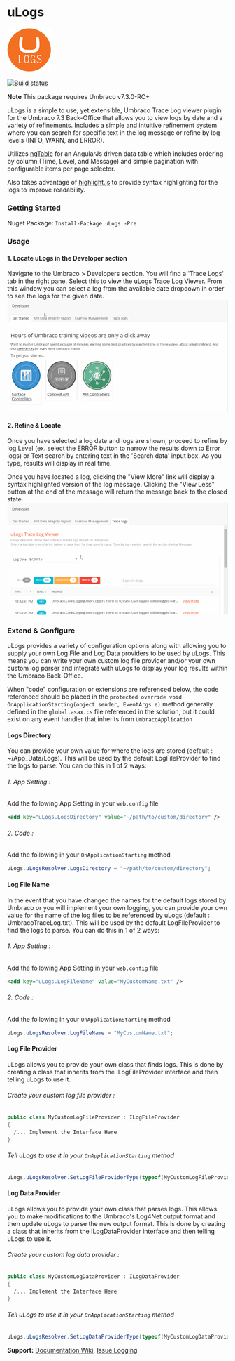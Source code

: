 
# uLogs #

![Logo][logoImage]

[![Build status](https://img.shields.io/appveyor/ci/wkallhof/ulogs/master.svg)](https://ci.appveyor.com/project/wkallhof/ulogs/branch/master)

**Note** This package requires Umbraco v7.3.0-RC+

uLogs is a simple to use, yet extensible, Umbraco Trace Log viewer plugin for the Umbraco 7.3 Back-Office that allows you to view logs by date and a variety of refinements. Includes a simple and intuitive refinement system where you can search for specific text in the log message or refine by log levels (INFO, WARN, and ERROR). 

Utilizes [ngTable][ngTableLink] for an AngularJs driven data table which includes ordering by column (Time, Level, and Message) and simple pagination with configurable items per page selector. 

Also takes advantage of [highlight.js][highlightJsLink] to provide syntax highlighting for the logs to improve readability. 

### Getting Started ###

Nuget Package: ` Install-Package uLogs -Pre `

### Usage ###

#### 1. Locate uLogs in the Developer section ####
Navigate to the Umbraco > Developers section. You will find a 'Trace Logs' tab in the right pane. Select this to view the uLogs Trace Log Viewer. From this window you can select a log from the available date dropdown in order to see the logs for the given date.
![Go to Umbraco > Developers > Trace Logs][introImage]

#### 2. Refine & Locate ####
Once you have selected a log date and logs are shown, proceed to refine by log Level (ex. select the ERROR button to narrow the results down to Error logs) or Text search by entering text in the 'Search data' input box. As you type, results will display in real time. 

Once you have located a log, clicking the "View More" link will display a syntax highlighted version of the log message. Clicking the "View Less" button at the end of the message will return the message back to the closed state.
![Refine by Log Level, Text Search, and Pagination][usageImage]


### Extend & Configure ###
uLogs provides a variety of configuration options along with allowing you to supply your own Log File and Log Data providers to be used by uLogs. This means you can write your own custom log file provider and/or your own custom log parser and integrate with uLogs to display your log results within the Umbraco Back-Office.

When "code" configuration or extensions are referenced below, the code referenced should be placed in the `protected override void OnApplicationStarting(object sender, EventArgs e)` method generally defined in the `global.asax.cs` file referenced in the solution, but it could exist on any event handler that inherits from `UmbracoApplication`

#### Logs Directory ####
You can provide your own value for where the logs are stored (default : ~/App_Data/Logs). This will be used by the default LogFileProvider to find the logs to parse. You can do this in 1 of 2 ways:
###### 1. App Setting : ######
Add the following App Setting in your `web.config` file
```xml
<add key="uLogs.LogsDirectory" value="~/path/to/custom/directory" />
```
###### 2. Code : ######
Add the following in your `OnApplicationStarting` method
```cs
uLogs.uLogsResolver.LogsDirectory = "~/path/to/custom/directory";
```

#### Log File Name ####
In the event that you have changed the names for the default logs stored by Umbraco or you will implement your own logging, you can provide your own value for the name of the log files to be referenced by uLogs (default : UmbracoTraceLog.txt). This will be used by the default LogFileProvider to find the logs to parse. You can do this in 1 of 2 ways:
###### 1. App Setting : ######
Add the following App Setting in your `web.config` file
```xml
<add key="uLogs.LogFileName" value="MyCustomName.txt" />
```
###### 2. Code : ######
Add the following in your `OnApplicationStarting` method
```cs
uLogs.uLogsResolver.LogFileName = "MyCustomName.txt";
```

#### Log File Provider ####
uLogs allows you to provide your own class that finds logs. This is done by creating a class that inherits from the ILogFileProvider interface and then telling uLogs to use it. 

###### Create your custom log file provider : ######
```cs
public class MyCustomLogFileProvider : ILogFileProvider
{
  /... Implement the Interface Here
}
```
###### Tell uLogs to use it in your `OnApplicationStarting` method ######
```cs
uLogs.uLogsResolver.SetLogFileProviderType(typeof(MyCustomLogFileProvider));
```

#### Log Data Provider ####
uLogs allows you to provide your own class that parses logs. This allows you to make modifications to the Umbraco's Log4Net output format and then update uLogs to parse the new output format. This is done by creating a class that inherits from the ILogDataProvider interface and then telling uLogs to use it.

###### Create your custom log data provider : ######
```cs
public class MyCustomLogDataProvider : ILogDataProvider
{
  /... Implement the Interface Here
}
```
###### Tell uLogs to use it in your `OnApplicationStarting` method ######
```cs
uLogs.uLogsResolver.SetLogDataProviderType(typeof(MyCustomLogDataProvider));
```


__Support:__ [Documentation Wiki](https://github.com/wkallhof/uLogs/wiki), [Issue Logging](https://github.com/wkallhof/uLogs/issues)

[ngTableLink]: https://github.com/esvit/ng-table
[highlightJsLink]: https://github.com/isagalaev/highlight.js
[logoImage]: https://raw.githubusercontent.com/wkallhof/uLogs/master/package/uLogsLogo.png  "Logo"
[introImage]: https://raw.githubusercontent.com/wkallhof/uLogs/master/package/Intro.gif  "Intro"
[usageImage]: https://raw.githubusercontent.com/wkallhof/uLogs/master/package/Usage.gif  "Usage"
